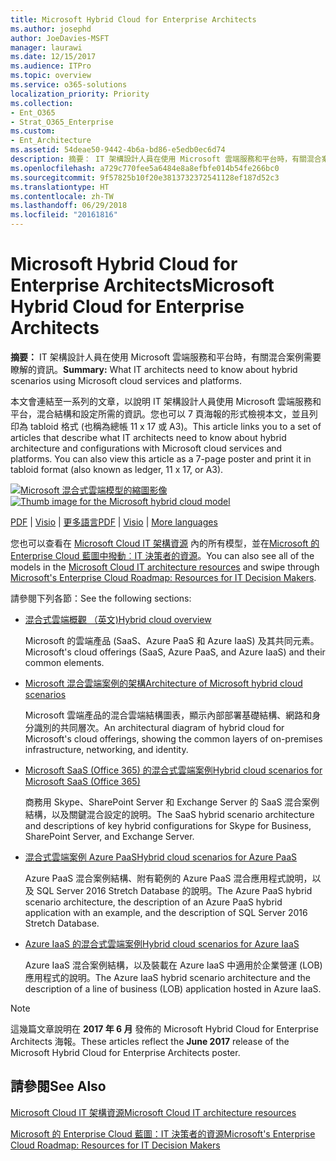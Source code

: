 ```yaml
---
title: Microsoft Hybrid Cloud for Enterprise Architects
ms.author: josephd
author: JoeDavies-MSFT
manager: laurawi
ms.date: 12/15/2017
ms.audience: ITPro
ms.topic: overview
ms.service: o365-solutions
localization_priority: Priority
ms.collection:
- Ent_O365
- Strat_O365_Enterprise
ms.custom:
- Ent_Architecture
ms.assetid: 54deae50-9442-4b6a-bd86-e5edb0ec6d74
description: 摘要： IT 架構設計人員在使用 Microsoft 雲端服務和平台時，有關混合案例需要瞭解的資訊。
ms.openlocfilehash: a729c770fee5a6484e8a8efbfe014b54fe266bc0
ms.sourcegitcommit: 9f57825b10f20e3813732372541128ef187d52c3
ms.translationtype: HT
ms.contentlocale: zh-TW
ms.lasthandoff: 06/29/2018
ms.locfileid: "20161816"
---
```

# <a name="microsoft-hybrid-cloud-for-enterprise-architects"></a><span data-ttu-id="967e5-103">Microsoft Hybrid Cloud for Enterprise Architects</span><span class="sxs-lookup"><span data-stu-id="967e5-103">Microsoft Hybrid Cloud for Enterprise Architects</span></span>

 <span data-ttu-id="967e5-104">**摘要：** IT 架構設計人員在使用 Microsoft 雲端服務和平台時，有關混合案例需要瞭解的資訊。</span><span class="sxs-lookup"><span data-stu-id="967e5-104">**Summary:** What IT architects need to know about hybrid scenarios using Microsoft cloud services and platforms.</span></span>
  
<span data-ttu-id="967e5-p101">本文會連結至一系列的文章，以說明 IT 架構設計人員使用 Microsoft 雲端服務和平台，混合結構和設定所需的資訊。您也可以 7 頁海報的形式檢視本文，並且列印為 tabloid 格式 (也稱為總帳 11 x 17 或 A3)。</span><span class="sxs-lookup"><span data-stu-id="967e5-p101">This article links you to a set of articles that describe what IT architects need to know about hybrid architecture and configurations with Microsoft cloud services and platforms. You can also view this article as a 7-page poster and print it in tabloid format (also known as ledger, 11 x 17, or A3).</span></span>
  
<span data-ttu-id="967e5-107">[![Microsoft 混合式雲端模型的縮圖影像](images/Hybrid_Poster/Hybrid_Cloud_Thumbnail.png)](https://www.microsoft.com/download/details.aspx?id=54424
)</span><span class="sxs-lookup"><span data-stu-id="967e5-107">[![Thumb image for the Microsoft hybrid cloud model](images/Hybrid_Poster/Hybrid_Cloud_Thumbnail.png)](https://www.microsoft.com/download/details.aspx?id=54424
)</span></span>
  
<span data-ttu-id="967e5-108">[PDF](https://go.microsoft.com/fwlink/p/?linkid=842082) | [Visio](https://go.microsoft.com/fwlink/p/?linkid=842083) | 
[更多語言](https://www.microsoft.com/download/details.aspx?id=54424)</span><span class="sxs-lookup"><span data-stu-id="967e5-108">[PDF](https://go.microsoft.com/fwlink/p/?linkid=842082) | [Visio](https://go.microsoft.com/fwlink/p/?linkid=842083) | 
[More languages](https://www.microsoft.com/download/details.aspx?id=54424)</span></span>
  
<span data-ttu-id="967e5-109">您也可以查看在 [Microsoft Cloud IT 架構資源](microsoft-cloud-it-architecture-resources.md) 內的所有模型，並在[Microsoft 的 Enterprise Cloud 藍圖中撥動︰IT 決策者的資源](https://aka.ms/cloudarchitecture)。</span><span class="sxs-lookup"><span data-stu-id="967e5-109">You can also see all of the models in the [Microsoft Cloud IT architecture resources](microsoft-cloud-it-architecture-resources.md) and swipe through [Microsoft's Enterprise Cloud Roadmap: Resources for IT Decision Makers](https://aka.ms/cloudarchitecture).</span></span>
  
<span data-ttu-id="967e5-110">請參閱下列各節：</span><span class="sxs-lookup"><span data-stu-id="967e5-110">See the following sections:</span></span>
  
- [<span data-ttu-id="967e5-111">混合式雲端概觀 （英文)</span><span class="sxs-lookup"><span data-stu-id="967e5-111">Hybrid cloud overview</span></span>](hybrid-cloud-overview.md)
    
    <span data-ttu-id="967e5-112">Microsoft 的雲端產品 (SaaS、Azure PaaS 和 Azure IaaS) 及其共同元素。</span><span class="sxs-lookup"><span data-stu-id="967e5-112">Microsoft's cloud offerings (SaaS, Azure PaaS, and Azure IaaS) and their common elements.</span></span>
    
- [<span data-ttu-id="967e5-113">Microsoft 混合雲端案例的架構</span><span class="sxs-lookup"><span data-stu-id="967e5-113">Architecture of Microsoft hybrid cloud scenarios</span></span>](architecture-of-microsoft-hybrid-cloud-scenarios.md)
    
    <span data-ttu-id="967e5-114">Microsoft 雲端產品的混合雲端結構圖表，顯示內部部署基礎結構、網路和身分識別的共同層次。</span><span class="sxs-lookup"><span data-stu-id="967e5-114">An architectural diagram of hybrid cloud for Microsoft's cloud offerings, showing the common layers of on-premises infrastructure, networking, and identity.</span></span>
    
- [<span data-ttu-id="967e5-115">Microsoft SaaS (Office 365) 的混合式雲端案例</span><span class="sxs-lookup"><span data-stu-id="967e5-115">Hybrid cloud scenarios for Microsoft SaaS (Office 365)</span></span>](hybrid-cloud-scenarios-for-microsoft-saas-office-365.md)
    
    <span data-ttu-id="967e5-116">商務用 Skype、SharePoint Server 和 Exchange Server 的 SaaS 混合案例結構，以及關鍵混合設定的說明。</span><span class="sxs-lookup"><span data-stu-id="967e5-116">The SaaS hybrid scenario architecture and descriptions of key hybrid configurations for Skype for Business, SharePoint Server, and Exchange Server.</span></span>
    
- [<span data-ttu-id="967e5-117">混合式雲端案例 Azure PaaS</span><span class="sxs-lookup"><span data-stu-id="967e5-117">Hybrid cloud scenarios for Azure PaaS</span></span>](hybrid-cloud-scenarios-for-azure-paas.md)
    
    <span data-ttu-id="967e5-118">Azure PaaS 混合案例結構、附有範例的 Azure PaaS 混合應用程式說明，以及 SQL Server 2016 Stretch Database 的說明。</span><span class="sxs-lookup"><span data-stu-id="967e5-118">The Azure PaaS hybrid scenario architecture, the description of an Azure PaaS hybrid application with an example, and the description of SQL Server 2016 Stretch Database.</span></span>
    
- [<span data-ttu-id="967e5-119">Azure IaaS 的混合式雲端案例</span><span class="sxs-lookup"><span data-stu-id="967e5-119">Hybrid cloud scenarios for Azure IaaS</span></span>](hybrid-cloud-scenarios-for-azure-iaas.md)
    
    <span data-ttu-id="967e5-120">Azure IaaS 混合案例結構，以及裝載在 Azure IaaS 中適用於企業營運 (LOB) 應用程式的說明。</span><span class="sxs-lookup"><span data-stu-id="967e5-120">The Azure IaaS hybrid scenario architecture and the description of a line of business (LOB) application hosted in Azure IaaS.</span></span>
    
> [!NOTE]
> <span data-ttu-id="967e5-121">這幾篇文章說明在 **2017 年 6 月** 發佈的 Microsoft Hybrid Cloud for Enterprise Architects 海報。</span><span class="sxs-lookup"><span data-stu-id="967e5-121">These articles reflect the **June 2017** release of the Microsoft Hybrid Cloud for Enterprise Architects poster.</span></span>
  
## <a name="see-also"></a><span data-ttu-id="967e5-122">請參閱</span><span class="sxs-lookup"><span data-stu-id="967e5-122">See Also</span></span>

[<span data-ttu-id="967e5-123">Microsoft Cloud IT 架構資源</span><span class="sxs-lookup"><span data-stu-id="967e5-123">Microsoft Cloud IT architecture resources</span></span>](microsoft-cloud-it-architecture-resources.md)

[<span data-ttu-id="967e5-124">Microsoft 的 Enterprise Cloud 藍圖：IT 決策者的資源</span><span class="sxs-lookup"><span data-stu-id="967e5-124">Microsoft's Enterprise Cloud Roadmap: Resources for IT Decision Makers</span></span>](https://sway.com/FJ2xsyWtkJc2taRD)



